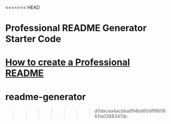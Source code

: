 <<<<<<< HEAD
# Professional README Generator Starter Code

[How to create a Professional README](./readme-guide.md)
=======
# readme-generator
>>>>>>> d0dacea4acbba994bd60dff860661fa0388347dc
